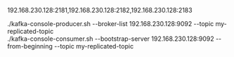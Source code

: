 192.168.230.128:2181,192.168.230.128:2182,192.168.230.128:2183

./kafka-console-producer.sh --broker-list 192.168.230.128:9092 --topic my-replicated-topic  
./kafka-console-consumer.sh --bootstrap-server 192.168.230.128:9092 --from-beginning --topic my-replicated-topic 

